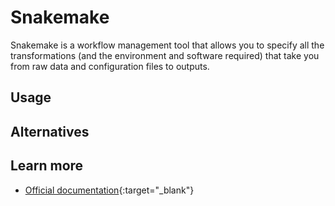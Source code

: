 # Snakemake

Snakemake is a workflow management tool that allows you to specify all the transformations (and the environment and software required) that take you from raw data and configuration files to outputs.

## Usage

## Alternatives

## Learn more

* [Official documentation](https://snakemake.readthedocs.io/en/stable/){:target="_blank"}

